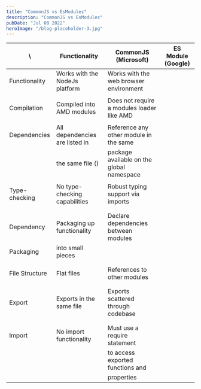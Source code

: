 ```yaml
---
title: "CommonJS vs EsModules"
description: "CommonJS vs EsModules"
pubDate: "Jul 08 2022"
heroImage: "/blog-placeholder-3.jpg"
---
```


| \              | Functionality                  | CommonJS (Microsoft)                       | ES Module (Google) |
| -------------- | ------------------------------ | ------------------------------------------ | ------------------ |
| Functionality  | Works with the NodeJs platform | Works with the web browser environment     |
|                |                                |                                            |
| Compilation    | Compiled into AMD modules      | Does not require a modules loader like AMD |
|                |                                |                                            |
| Dependencies   | All dependencies are listed in | Reference any other module in the same     |
|                | the same file ()               | package available on the global namespace  |
|                |                                |                                            |
| Type-checking  | No type-checking capabilities  | Robust typing support via imports          |
|                |                                |                                            |
|                |                                |                                            |
| Dependency     | Packaging up functionality     | Declare dependencies between modules       |
| Packaging      | into small pieces              |                                            |
|                |                                |                                            |
|                |                                |                                            |
| File Structure | Flat files                     | References to other modules                |
|                |                                |                                            |
|                |                                |                                            |
| Export         | Exports in the same file       | Exports scattered through codebase         |
|                |                                |                                            |
|                |                                |                                            |
| Import         | No import functionality        | Must use a require statement               |
|                |                                | to access exported functions and           |
|                |                                | properties                                 |
